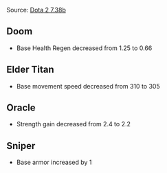 Source: [Dota 2 7.38b](https://www.dota2.com/patches/7.39b)

## Doom

- Base Health Regen decreased from 1.25 to 0.66

## Elder Titan

- Base movement speed decreased from 310 to 305

## Oracle

- Strength gain decreased from 2.4 to 2.2

## Sniper

- Base armor increased by 1
